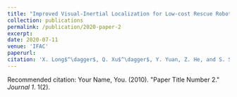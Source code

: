 ```yaml
---
title: "Improved Visual-Inertial Localization for Low-cost Rescue Robots"
collection: publications
permalink: /publication/2020-paper-2
excerpt: 
date: 2020-07-11
venue: 'IFAC'
paperurl: 
citation: 'X. Long$^\dagger$, Q. Xu$^\dagger$, Y. Yuan, Z. He, and S. Schwertfeger. (2020). &quot;Improved Visual-Inertial Localization for Low-cost Rescue Robots.&quot; 21st World Congress of the International Federation of Automatic Control (IFAC): International Federation of Automatic Control, 2020. ($^\dagger$ Equal Contribution)'
---
```


Recommended citation: Your Name, You. (2010). "Paper Title Number 2." <i>Journal 1</i>. 1(2).